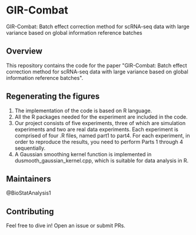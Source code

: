# GIR-Combat
GIR-Combat: Batch effect correction method for scRNA-seq data with large variance based on global information reference batches

## Overview
This repository contains the code for the paper "GIR-Combat: Batch effect correction method for scRNA-seq data with large variance based on global information reference batches".

## Regenerating the figures
1. The implementation of the code is based on R language.
2. All the R packages needed for the experiment are included in the code.
3. Our project consists of five experiments, three of which are simulation experiments and two are real data experiments. Each experiment is comprised of four .R files, named part1 to part4. For each experiment, in order to reproduce the results, you need to perform Parts 1 through 4 sequentially.
4. A Gaussian smoothing kernel function is implemented in dusmooth_gaussian_kernel.cpp, which is suitable for data analysis in R.

## Maintainers
@BioStatAnalysis1

## Contributing
Feel free to dive in! Open an issue or submit PRs.
